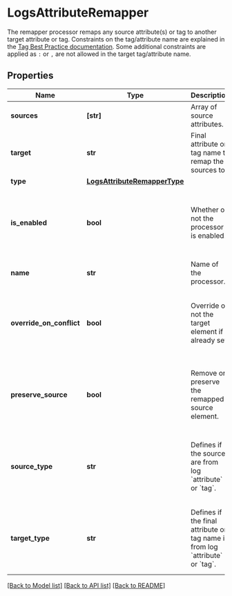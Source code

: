 # LogsAttributeRemapper

The remapper processor remaps any source attribute(s) or tag to another target attribute or tag. Constraints on the tag/attribute name are explained in the [Tag Best Practice documentation](https://docs.datadoghq.com/logs/guide/log-parsing-best-practice). Some additional constraints are applied as `:` or `,` are not allowed in the target tag/attribute name.
## Properties
Name | Type | Description | Notes
------------ | ------------- | ------------- | -------------
**sources** | **[str]** | Array of source attributes. | 
**target** | **str** | Final attribute or tag name to remap the sources to. | 
**type** | [**LogsAttributeRemapperType**](LogsAttributeRemapperType.md) |  | 
**is_enabled** | **bool** | Whether or not the processor is enabled. | [optional]  if omitted the server will use the default value of False
**name** | **str** | Name of the processor. | [optional] 
**override_on_conflict** | **bool** | Override or not the target element if already set, | [optional]  if omitted the server will use the default value of False
**preserve_source** | **bool** | Remove or preserve the remapped source element. | [optional]  if omitted the server will use the default value of False
**source_type** | **str** | Defines if the sources are from log &#x60;attribute&#x60; or &#x60;tag&#x60;. | [optional]  if omitted the server will use the default value of "attribute"
**target_type** | **str** | Defines if the final attribute or tag name is from log &#x60;attribute&#x60; or &#x60;tag&#x60;. | [optional]  if omitted the server will use the default value of "attribute"

[[Back to Model list]](README.md#documentation-for-models) [[Back to API list]](README.md#documentation-for-api-endpoints) [[Back to README]](README.md)


